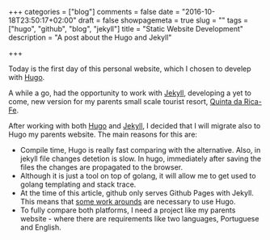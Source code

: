 +++
categories = ["blog"]
comments = false
date = "2016-10-18T23:50:17+02:00"
draft = false
showpagemeta = true
slug = ""
tags = ["hugo", "github", "blog", "jekyll"]
title = "Static Website Development"
description = "A post about the Hugo and Jekyll"

+++

Today is the first day of this personal website, which I chosen to develep with [Hugo](https://gohugo.io/).

A while a go, had the opportunity to work with [Jekyll](https://jekyllrb.com/), developing a yet to come, new version for my parents small scale 
tourist resort, [Quinta da Rica-Fe](http://www.quintadaricafe.pt/).

After working with both [Hugo](https://gohugo.io/) and [Jekyll](https://jekyllrb.com/), I decided that I will migrate also to Hugo my parents website. The main reasons for this are:

* Compile time, Hugo is really fast comparing with the alternative. Also, in jekyll file changes detetion is slow. In hugo, immediately after saving the files the changes are propagated to the browser.
* Although it is just a tool on top of golang, it will allow me to get used to golang templating and stack trace.
* At the time of this article, github only serves Github Pages with Jekyll. This means that [some work arounds](https://gohugo.io/tutorials/github-pages-blog/) are necessary to use Hugo.
* To fully compare both platforms, I need a project like my parents website - where there are requirements like two languages, Portuguese and English.


